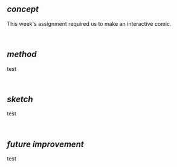 ## ***concept***

This week's assignment required us to make an interactive comic.

<br>

## ***method***

test

<br>

## ***sketch***

test

<br>

## ***future improvement***

test
